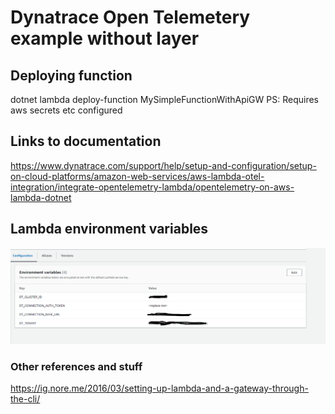 # Dynatrace Open Telemetery example without layer

## Deploying function
dotnet lambda deploy-function MySimpleFunctionWithApiGW
PS: Requires aws secrets etc configured
## Links to documentation
https://www.dynatrace.com/support/help/setup-and-configuration/setup-on-cloud-platforms/amazon-web-services/aws-lambda-otel-integration/integrate-opentelemetry-lambda/opentelemetry-on-aws-lambda-dotnet

## Lambda environment variables
![Environment variables](resources/lambda_env.png)

### Other references and stuff
https://ig.nore.me/2016/03/setting-up-lambda-and-a-gateway-through-the-cli/